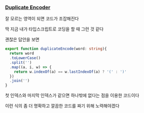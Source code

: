### [Duplicate Encoder](https://www.codewars.com/kata/54b42f9314d9229fd6000d9c/train/typescript)

잘 모르는 영역이 되면 코드가 조잡해진다

딱 지금 내가 타입스크립트로 코딩을 할 때 그런 것 같다

괜찮은 답안을 보면

```ts
export function duplicateEncode(word: string){
  return word
  .toLowerCase()
  .split('')
  .map((a, i, w) => {
    return w.indexOf(a) == w.lastIndexOf(a) ? '(' : ')'
  })
  .join('')
}
```

첫 인덱스와 마지막 인덱스가 같으면 하나밖에 없다는 점을 이용한 코드이다

이런 식의 좀 더 명확하고 깔끔한 코드를 짜기 위해 노력해야겠다